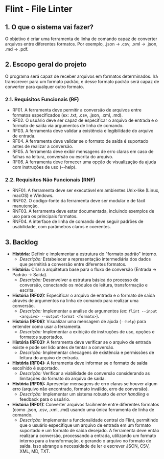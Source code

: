 # Flint - File Linter

## 1. O que o sistema vai fazer?
O objetivo é criar uma ferramenta de linha de comando capaz de converter arquivos entre diferentes formatos. Por exemplo, .json -> .csv, .xml -> .json, .md -> .pdf.

## 2. Escopo geral do projeto
O programa será capaz de receber arquivos em formatos determinados. Irá transcrever para um formato padrão, e desse formato padrão será capaz de converter para qualquer outro formato.

### 2.1. Requisitos Funcionais (RF)
* RF01. A ferramenta deve permitir a conversão de arquivos entre formatos especificados (ex: .txt, .csv, .json, .xml, .md).
* RF02. O usuário deve ser capaz de especificar o arquivo de entrada e o formato de saída via argumentos de linha de comando.
* RF03. A ferramenta deve validar a existência e legibilidade do arquivo de entrada.
* RF04. A ferramenta deve validar se o formato de saída é suportado antes de realizar a conversão.
* RF05. A ferramenta deve exibir mensagens de erro claras em caso de falhas na leitura, conversão ou escrita do arquivo.
* RF06. A ferramenta deve fornecer uma opção de visualização da ajuda com instruções de uso (--help).

### 2.2. Requisitos Não Funcionais (RNF)

* RNF01. A ferramenta deve ser executável em ambientes Unix-like (Linux, macOS) e Windows.
* RNF02. O código-fonte da ferramenta deve ser modular e de fácil manutenção.
* RNF03. A ferramenta deve estar documentada, incluindo exemplos de uso para os principais formatos.
* RNF04. A interface de linha de comando deve seguir padrões de usabilidade, com parâmetros claros e coerentes.

## 3. Backlog 
* **História:** Definir e implementar a estrutura do "formato padrão" interno.
    * *Descrição:* Estabelecer a representação intermediária dos dados que permitirá a conversão entre diferentes formatos.
* **História:** Criar a arquitetura base para o fluxo de conversão (Entrada -> Padrão -> Saída).
    * *Descrição:* Desenvolver a estrutura básica do processo de conversão, conectando os módulos de leitura, transformação e escrita.
* **História (RF02):** Especificar o arquivo de entrada e o formato de saída através de argumentos na linha de comando para realizar uma conversão.
    * *Descrição:* Implementar a análise de argumentos (ex: `flint --input <arquivo> --output-format <formato>`).
* **História (RF06):** Visualizar uma mensagem de ajuda (`--help`) para entender como usar a ferramenta.
    * *Descrição:* Implementar a exibição de instruções de uso, opções e formatos suportados.
* **História (RF03):** A ferramenta deve verificar se o arquivo de entrada existe e pode ser lido antes de tentar a conversão.
    * *Descrição:* Implementar checagens de existência e permissões de leitura do arquivo de entrada.
* **História (RF04):** A ferramenta deve informar se o formato de saída escolhido é suportado.
    * *Descrição:* Verificar a viabilidade de conversão considerando as limitações do formato do arquivo de saída.
* **História (RF05):** Apresentar mensagens de erro claras se houver algum erro (arquivo não encontrado, formato inválido, erro de conversão).
    * *Descrição:* Implementar um sistema robusto de *error handling* e feedback para o usuário.
* **História (RF01):** Converter arquivos facilmente entre diferentes formatos (como .json, .csv, .xml, .md) usando uma única ferramenta de linha de comando.
    * *Descrição:* Implementar a funcionalidade central do Flint, permitindo que o usuário especifique um arquivo de entrada em um formato suportado e um formato de saída desejado. A ferramenta deve então realizar a conversão, processando a entrada, utilizando um formato interno para a transformação, e gerando o arquivo no formato de saída. Isso abrange a necessidade de ler e escrever JSON, CSV, XML, MD, TXT.
